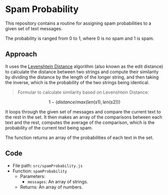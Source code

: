 # Spam Probability

This repository contains a routine for assigning spam probabilities to a given set of text messages.

The probability is ranged from 0 to 1, where 0 is no spam and 1 is spam.

## Approach

It uses the [Levenshtein Distance](https://en.wikipedia.org/wiki/Levenshtein_distance) algorithm (also known as the edit distance) to calculate the distance between two strings and compute their similarity by dividing the distance by the length of the longer string, and then taking the inverse, which is the probability of the two strings being identical.

> Formular to calculate similarity based on Levenshtein Distance:

```math
1 - (distance / max(len(s1), len(s2)))
```

It loops through the given set of messages and compare the current text to the rest in the set. It then makes an array of the comparisons between each text and the rest, computes the average of the comparison, which is the probability of the current text being spam.

The function returns an array of the probabilities of each text in the set.

## Code

- File path: `src/spamProbability.js`
- Function: `spamProbability`
  - Parameters:
    - `messages`: An array of strings.
  - Returns: An array of numbers.
